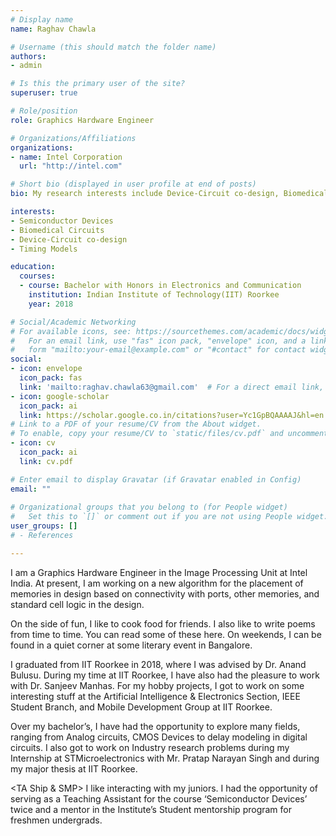 ```yaml
---
# Display name
name: Raghav Chawla

# Username (this should match the folder name)
authors:
- admin

# Is this the primary user of the site?
superuser: true

# Role/position
role: Graphics Hardware Engineer

# Organizations/Affiliations
organizations:
- name: Intel Corporation
  url: "http://intel.com"

# Short bio (displayed in user profile at end of posts)
bio: My research interests include Device-Circuit co-design, Biomedical Circuits.

interests:
- Semiconductor Devices
- Biomedical Circuits
- Device-Circuit co-design
- Timing Models

education:
  courses:
  - course: Bachelor with Honors in Electronics and Communication
    institution: Indian Institute of Technology(IIT) Roorkee
    year: 2018

# Social/Academic Networking
# For available icons, see: https://sourcethemes.com/academic/docs/widgets/#icons
#   For an email link, use "fas" icon pack, "envelope" icon, and a link in the
#   form "mailto:your-email@example.com" or "#contact" for contact widget.
social:
- icon: envelope
  icon_pack: fas
  link: 'mailto:raghav.chawla63@gmail.com'  # For a direct email link, use "mailto:test@example.org".
- icon: google-scholar
  icon_pack: ai
  link: https://scholar.google.co.in/citations?user=Yc1GpBQAAAAJ&hl=en
# Link to a PDF of your resume/CV from the About widget.
# To enable, copy your resume/CV to `static/files/cv.pdf` and uncomment the lines below.  
- icon: cv
  icon_pack: ai
  link: cv.pdf

# Enter email to display Gravatar (if Gravatar enabled in Config)
email: ""
  
# Organizational groups that you belong to (for People widget)
#   Set this to `[]` or comment out if you are not using People widget.  
user_groups: []
# - References

---
```


I am a Graphics Hardware Engineer in the Image Processing Unit at Intel India. At present, I am working on a new algorithm for the placement of memories in design based on connectivity with ports, other memories, and standard cell logic in the design.  

On the side of fun, I like to cook food for friends. I also like to write poems from time to time. You can read some of these here. On weekends, I can be found in a quiet corner at some literary event in Bangalore. 

I graduated from IIT Roorkee in 2018, where I was advised by Dr. Anand Bulusu. During my time at IIT Roorkee, I have also had the pleasure to work with Dr. Sanjeev Manhas. For my hobby projects, I got to work on some interesting stuff at the Artificial Intelligence & Electronics Section, IEEE Student Branch, and Mobile Development Group at IIT Roorkee. 

Over my bachelor’s, I have had the opportunity to explore many fields, ranging from Analog circuits, CMOS Devices to delay modeling in digital circuits. I also got to work on Industry research problems during my Internship at STMicroelectronics with Mr. Pratap Narayan Singh and during my major thesis at IIT Roorkee.

<TA Ship & SMP> 
I like interacting with my juniors. I had the opportunity of serving as a Teaching Assistant for the course ‘Semiconductor Devices’ twice and a mentor in the Institute’s Student mentorship program for freshmen undergrads.
